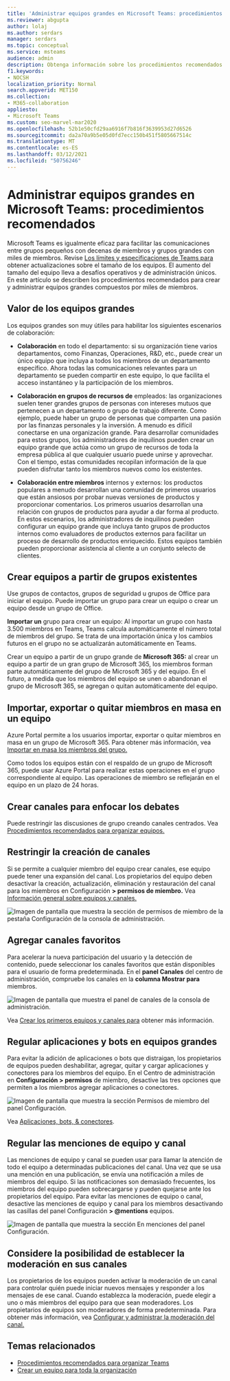 ```yaml
---
title: 'Administrar equipos grandes en Microsoft Teams: procedimientos recomendados'
ms.reviewer: abgupta
author: lolaj
ms.author: serdars
manager: serdars
ms.topic: conceptual
ms.service: msteams
audience: admin
description: Obtenga información sobre los procedimientos recomendados para administrar equipos grandes en Microsoft Teams para satisfacer las necesidades de su organización.
f1.keywords:
- NOCSH
localization_priority: Normal
search.appverid: MET150
ms.collection:
- M365-collaboration
appliesto:
- Microsoft Teams
ms.custom: seo-marvel-mar2020
ms.openlocfilehash: 52b1e50cfd29aa6916f7b816f3639953d27d6526
ms.sourcegitcommit: da2a70a9b5e05d0fd7ecc150b451f5805667514c
ms.translationtype: MT
ms.contentlocale: es-ES
ms.lasthandoff: 03/12/2021
ms.locfileid: "50756246"
---
```

<a name="manage-large-teams-in-microsoft-teams---best-practices"></a>Administrar equipos grandes en Microsoft Teams: procedimientos recomendados
======================================================

Microsoft Teams es igualmente eficaz para facilitar las comunicaciones entre grupos pequeños con decenas de miembros y grupos grandes con miles de miembros. Revise [Los límites y especificaciones de Teams para](limits-specifications-teams.md) obtener actualizaciones sobre el tamaño de los equipos. El aumento del tamaño del equipo lleva a desafíos operativos y de administración únicos. En este artículo se describen los procedimientos recomendados para crear y administrar equipos grandes compuestos por miles de miembros.

## <a name="value-of-large-teams"></a>Valor de los equipos grandes

Los equipos grandes son muy útiles para habilitar los siguientes escenarios de colaboración:

- **Colaboración** en todo el departamento: si su organización tiene varios departamentos, como Finanzas, Operaciones, R&D, etc., puede crear un único equipo que incluya a todos los miembros de un departamento específico. Ahora todas las comunicaciones relevantes para un departamento se pueden compartir en este equipo, lo que facilita el acceso instantáneo y la participación de los miembros.

- **Colaboración en grupos de recursos de** empleados: las organizaciones suelen tener grandes grupos de personas con intereses mutuos que pertenecen a un departamento o grupo de trabajo diferente. Como ejemplo, puede haber un grupo de personas que comparten una pasión por las finanzas personales y la inversión. A menudo es difícil conectarse en una organización grande. Para desarrollar comunidades para estos grupos, los administradores de inquilinos pueden crear un equipo grande que actúa como un grupo de recursos de toda la empresa pública al que cualquier usuario puede unirse y aprovechar. Con el tiempo, estas comunidades recopilan información de la que pueden disfrutar tanto los miembros nuevos como los existentes.

- **Colaboración entre miembros** internos y externos: los productos populares a menudo desarrollan una comunidad de primeros usuarios que están ansiosos por probar nuevas versiones de productos y proporcionar comentarios. Los primeros usuarios desarrollan una relación con grupos de productos para ayudar a dar forma al producto. En estos escenarios, los administradores de inquilinos pueden configurar un equipo grande que incluya tanto grupos de productos internos como evaluadores de productos externos para facilitar un proceso de desarrollo de productos enriquecido. Estos equipos también pueden proporcionar asistencia al cliente a un conjunto selecto de clientes.

## <a name="create-teams-from-existing-groups"></a>Crear equipos a partir de grupos existentes

Use grupos de contactos, grupos de seguridad u grupos de Office para iniciar el equipo. Puede importar un grupo para crear un equipo o crear un equipo desde un grupo de Office.

**Importar un** grupo para crear un equipo: Al importar un grupo con hasta 3.500 miembros en Teams, Teams calcula automáticamente el número total de miembros del grupo. Se trata de una importación única y los cambios futuros en el grupo no se actualizarán automáticamente en Teams.

Crear un equipo a partir de un grupo grande de **Microsoft 365:** al crear un equipo a partir de  un gran grupo de Microsoft 365, los miembros forman parte automáticamente del grupo de Microsoft 365 y del equipo. En el futuro, a medida que los miembros del equipo se unen o abandonan el grupo de Microsoft 365, se agregan o quitan automáticamente del equipo.

## <a name="bulk-importexportremove-members-in-a-team"></a>Importar, exportar o quitar miembros en masa en un equipo

Azure Portal permite a los usuarios importar, exportar o quitar miembros en masa en un grupo de Microsoft 365. Para obtener más información, vea [Importar en masa los miembros del grupo.](https://docs.microsoft.com/azure/active-directory/enterprise-users/groups-bulk-import-members#to-bulk-import-group-members)

Como todos los equipos están con el respaldo de un grupo de Microsoft 365, puede usar Azure Portal para realizar estas operaciones en el grupo correspondiente al equipo. Las operaciones de miembro se reflejarán en el equipo en un plazo de 24 horas.

## <a name="create-channels-to-focus-discussions"></a>Crear canales para enfocar los debates

Puede restringir las discusiones de grupo creando canales centrados. Vea [Procedimientos recomendados para organizar equipos.](best-practices-organizing.md)

## <a name="restrict-channel-creation"></a>Restringir la creación de canales

Si se permite a cualquier miembro del equipo crear canales, ese equipo puede tener una expansión del canal. Los propietarios del equipo deben desactivar la creación, actualización, eliminación y restauración del canal para los miembros en Configuración **> permisos de miembro.** Vea [Información general sobre equipos y canales.](teams-channels-overview.md)

![Imagen de pantalla que muestra la sección de permisos de miembro de la pestaña Configuración de la consola de administración.](media/no-channel-creation.png "Imagen de pantalla de la sección permisos de miembro de la pestaña Configuración de la consola de administración. Las opciones permitir a los miembros crear o eliminar canales están desactivadas.")

## <a name="add-favorite-channels"></a>Agregar canales favoritos

Para acelerar la nueva participación del usuario y la detección de contenido, puede seleccionar los canales favoritos que están disponibles para el usuario de forma predeterminada. En el **panel Canales** del centro de administración, compruebe los canales en la **columna Mostrar para** miembros.

![Imagen de pantalla que muestra el panel de canales de la consola de administración.](media/favorite-channels.png "Imagen de pantalla que muestra el panel de canales de la consola de administración. Algunos canales están activados para Mostrar para los miembros.")

 Vea [Crear los primeros equipos y canales para](get-started-with-teams-create-your-first-teams-and-channels.md) obtener más información.

## <a name="regulate-applications-and-bots-in-large-teams"></a>Regular aplicaciones y bots en equipos grandes

Para evitar la adición de aplicaciones o bots que distraigan, los propietarios de equipos pueden deshabilitar, agregar, quitar y cargar aplicaciones y conectores para los miembros del equipo. En el Centro de administración en **Configuración > permisos** de miembro, desactive las tres opciones que permiten a los miembros agregar aplicaciones o conectores.

![Imagen de pantalla que muestra la sección Permisos de miembro del panel Configuración.](media/disable-bots-connectors.png "Imagen de pantalla que muestra la sección Permisos de miembro del panel Configuración. Las opciones para permitir que los miembros agreguen aplicaciones o conectores están desactivadas.")

Vea [Aplicaciones, bots, & conectores](deploy-apps-microsoft-teams-landing-page.md).

## <a name="regulate-team-and-channel-mentions"></a>Regular las menciones de equipo y canal

Las menciones de equipo y canal se pueden usar para llamar la atención de todo el equipo a determinadas publicaciones del canal. Una vez que se usa una mención en una publicación, se envía una notificación a miles de miembros del equipo. Si las notificaciones son demasiado frecuentes, los miembros del equipo pueden sobrecargarse y pueden quejarse ante los propietarios del equipo. Para evitar las menciones de equipo o canal, desactive las menciones de equipo y canal para los miembros desactivando las casillas del panel Configuración **> @mentions** equipos.

![Imagen de pantalla que muestra la sección En menciones del panel Configuración.](media/no-at-mentions.png "Imagen de pantalla que muestra la sección En menciones del panel Configuración. Las opciones para mostrar y dar acceso a los miembros en las menciones están desactivadas.")

## <a name="consider-setting-up-moderation-in-your-channels"></a>Considere la posibilidad de establecer la moderación en sus canales

Los propietarios de los equipos pueden activar la moderación de un canal para controlar quién puede iniciar nuevos mensajes y responder a los mensajes de ese canal. Cuando establezca la moderación, puede elegir a uno o más miembros del equipo para que sean moderadores. Los propietarios de equipos son moderadores de forma predeterminada. Para obtener más información, vea [Configurar y administrar la moderación del canal.](manage-channel-moderation-in-teams.md)

## <a name="related-topics"></a>Temas relacionados

- [Procedimientos recomendados para organizar Teams](best-practices-organizing.md)
- [Crear un equipo para toda la organización](create-an-org-wide-team.md)
